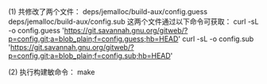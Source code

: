 (1) 共修改了两个文件：
deps/jemalloc/build-aux/config.guess
deps/jemalloc/build-aux/config.sub
这两个文件通过以下命令可获取：
curl -sL -o config.guess 'https://git.savannah.gnu.org/gitweb/?p=config.git;a=blob_plain;f=config.guess;hb=HEAD'
curl -sL -o config.sub 'https://git.savannah.gnu.org/gitweb/?p=config.git;a=blob_plain;f=config.sub;hb=HEAD'

(2) 执行构建敏命令：
make
